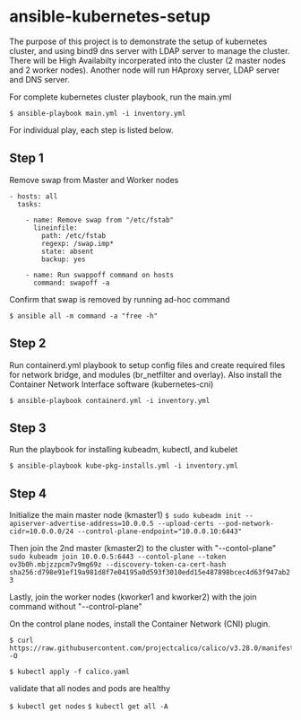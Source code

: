 # ansible-kubernetes-setup
The purpose of this project is to demonstrate the setup of kubernetes cluster, and using bind9 dns server with LDAP server to manage the cluster.
There will be High Availabilty incorperated into the cluster (2 master nodes and 2 worker nodes).
Another node will run HAproxy server, LDAP server and DNS server.

For complete kubernetes cluster playbook, run the main.yml
```
$ ansible-playbook main.yml -i inventory.yml
```

For individual play, each step is listed below. 
## Step 1
Remove swap from Master and Worker nodes
```
- hosts: all
  tasks:
  
    - name: Remove swap from "/etc/fstab"
      lineinfile:
        path: /etc/fstab
        regexp: /swap.imp*
        state: absent
        backup: yes
      
    - name: Run swappoff command on hosts
      command: swapoff -a
```
Confirm that swap is removed by running ad-hoc command

`$ ansible all -m command -a "free -h" `

## Step 2
Run containerd.yml playbook to setup config files and create required files for network bridge, 
and modules (br_netfilter and overlay). Also install the Container Network Interface software (kubernetes-cni)

`$ ansible-playbook containerd.yml -i inventory.yml ` 

## Step 3
Run the playbook for installing kubeadm, kubectl, and kubelet

`$ ansible-playbook kube-pkg-installs.yml -i inventory.yml ` 

## Step 4 
Initialize the main master node (kmaster1)
`$ sudo kubeadm init --apiserver-advertise-address=10.0.0.5 --upload-certs --pod-network-cidr=10.0.0.0/24 --control-plane-endpoint="10.0.0.10:6443"`

Then join the 2nd master (kmaster2) to the cluster with "--contol-plane"
`sudo kubeadm join 10.0.0.5:6443 --contol-plane --token ov3b0h.mbjzzpcm7v9mg69z --discovery-token-ca-cert-hash sha256:d798e91ef19a981d8f7e04195a0d593f3010edd15e487898bcec4d63f947ab23`

Lastly, join the worker nodes (kworker1 and kworker2) with the join command without "--control-plane"

On the control plane nodes, install the Container Network (CNI) plugin.
```
$ curl https://raw.githubusercontent.com/projectcalico/calico/v3.28.0/manifests/calico.yaml -O

$ kubectl apply -f calico.yaml
```
validate that all nodes and pods are healthy

`$ kubectl get nodes`
`$ kubectl get all -A`


